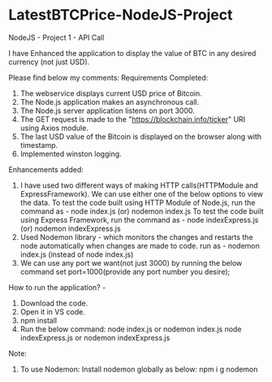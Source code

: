 # LatestBTCPrice-NodeJS-Project
 NodeJS - Project 1 - API Call

I have Enhanced the application to display the value of BTC in any desired currency (not just USD).

Please find below my comments:
Requirements Completed:
1. The webservice displays current USD price of Bitcoin.
2. The Node.js application makes an asynchronous call.
3. The Node.js server application listens on port 3000.
4. The GET request is made to the "https://blockchain.info/ticker" URI using Axios module.
5. The last USD value of the Bitcoin is displayed on the browser along with timestamp.
6. Implemented winston logging.

Enhancements added:
1. I have used two different ways of making HTTP calls(HTTPModule and ExpressFramework). We can use either one of the below options to view the data.
  To test the code built using HTTP Module of Node.js, run the command as - node index.js (or) nodemon index.js
  To test the code built using Express Framework, run the command as - node indexExpress.js (or) nodemon indexExpress.js
2. Used Nodemon library - which monitors the changes and restarts the node automatically when changes are made to code.
    run as - nodemon index.js (instead of node index.js)
3. We can use any port we want(not just 3000) by running the below command
    set port=1000(provide any port number you desire);

How to run the application? - 
1. Download the code.
2. Open it in VS code.
3. npm install
4. Run the below command:
node index.js or nodemon index.js 
node indexExpress.js or nodemon indexExpress.js

Note:
1. To use Nodemon: Install nodemon globally as below:
npm i g nodemon
